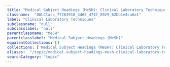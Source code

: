 ```yaml
--- 
 title: "Medical Subject Headings (MeSH): Clinical Laboratory Techniques" 
 classname:  "OWLClass_77263918_4d65_474f_8929_62bb1e4ca6a1" 
 label: "Clinical Laboratory Techniques" 
 subclassname: "null" 
 subclasslabel: "null" 
 parentclassname: "MeSH" 
 parentclasslabel: "Medical Subject Headings (MeSH)" 
 equalentCollections: [] 
 collections: ['Medical Subject Headings (MeSH): Clinical Laboratory Techniques']
 aliases:  "/topic/medical-subject-headings-mesh-clinical-laboratory-techniques"  
 searchCategory: "topic" 
---
```

